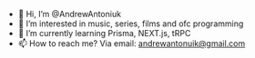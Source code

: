 - 👋 Hi, I’m @AndrewAntoniuk
- 👀 I’m interested in music, series, films and ofc programming 
- 🌱 I’m currently learning Prisma, NEXT.js, tRPC
- 📫 How to reach me? Via email: andrewantonuik@gmail.com 

<!---
AndrewAntoniuk/AndrewAntoniuk is a ✨ special ✨ repository because its `README.md` (this file) appears on your GitHub profile.
You can click the Preview link to take a look at your changes.
--->

